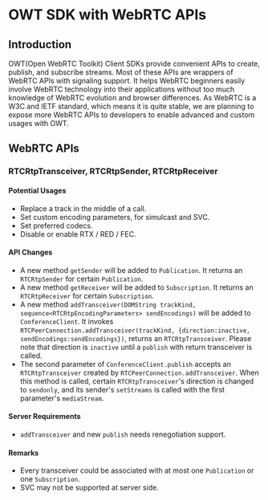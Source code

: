 # OWT SDK with WebRTC APIs
## Introduction
OWT(Open WebRTC Toolkit) Client SDKs provide convenient APIs to create, publish, and subscribe streams. Most of these APIs are wrappers of WebRTC APIs with signaling support. It helps WebRTC beginners easily involve WebRTC technology into their applications without too much knowledge of WebRTC evolution and browser differences. As WebRTC is a W3C and IETF standard, which means it is quite stable, we are planning to expose more WebRTC APIs to developers to enable advanced and custom usages with OWT.
## WebRTC APIs
### RTCRtpTransceiver, RTCRtpSender, RTCRtpReceiver
#### Potential Usages
- Replace a track in the middle of a call.
- Set custom encoding parameters, for simulcast and SVC.
- Set preferred codecs.
- Disable or enable RTX / RED / FEC.
#### API Changes
- A new method `getSender` will be added to `Publication`. It returns an `RTCRtpSender` for certain `Publication`.
- A new method `getReceiver` will be added to `Subscription`. It returns an `RTCRtpReceiver` for certain `Subscription`.
- A new method `addTransceiver(DOMString trackKind, sequence<RTCRtpEncodingParameters> sendEncodings)` will be added to `ConferenceClient`. It invokes `RTCPeerConnection.addTransceiver(trackKind, {direction:inactive, sendEncodings:sendEncodings})`, returns an `RTCRtpTransceiver`. Please note that direction is `inactive` until a `publish` with return transceiver is called.
- The second parameter of `ConferenceClient.publish` accepts an `RTCRtpTransceiver` created by `RTCPeerConnection.addTransceiver`. When this method is called, certain `RTCRtpTransceiver`'s direction is changed to `sendonly`, and its sender's `setStreams` is called with the first parameter's `mediaStream`.
#### Server Requirements
- `addTransceiver` and new `publish` needs renegotiation support.
#### Remarks
- Every transceiver could be associated with at most one `Publication` or one `Subscription`.
- SVC may not be supported at server side.